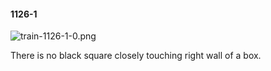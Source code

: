 #### 1126-1
![train-1126-1-0.png](https://github.com/lil-lab/nlvr/raw/master/nlvr/train/images/56/train-1126-1-0.png "train-1126-1-0.png")

There is no black square closely touching right wall of a box.